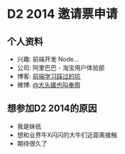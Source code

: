 # D2 2014 邀请票申请

## 个人资料

- 兴趣: 前端开发 Node...
- 公司: 阿里巴巴 - 淘宝用户体验部 
- 博客: [前端学习踩过的坑](http://xuyuan923.github.io/)
- 微博: [@大头媛也叫奉雨](http://weibo.com/xuyuan923)

## 想参加D2 2014的原因
- 我是妹纸
- 想和业界牛X闪闪的大牛们近距离接触
- 期待很久了
